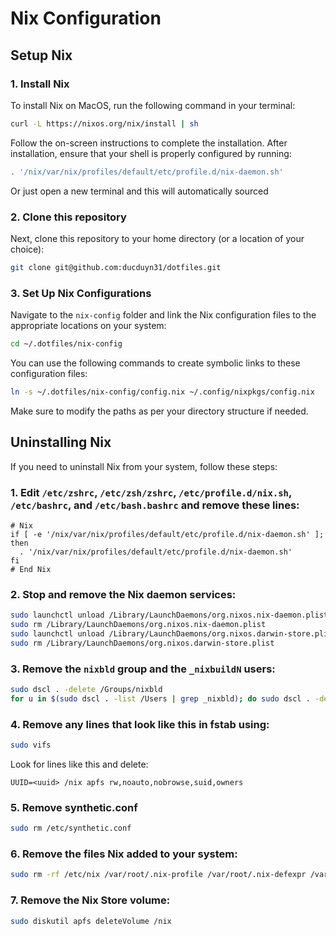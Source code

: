 # Nix Configuration

## Setup Nix

### 1. Install Nix

To install Nix on MacOS, run the following command in your terminal:

```bash
curl -L https://nixos.org/nix/install | sh
```

Follow the on-screen instructions to complete the installation. After installation, ensure that your shell is properly configured by running:

```bash
. '/nix/var/nix/profiles/default/etc/profile.d/nix-daemon.sh'
```

Or just open a new terminal and this will automatically sourced

### 2. Clone this repository

Next, clone this repository to your home directory (or a location of your choice):

```bash
git clone git@github.com:ducduyn31/dotfiles.git
```

### 3. Set Up Nix Configurations

Navigate to the `nix-config` folder and link the Nix configuration files to the appropriate locations on your system:

```bash
cd ~/.dotfiles/nix-config
```

You can use the following commands to create symbolic links to these configuration files:

```bash
ln -s ~/.dotfiles/nix-config/config.nix ~/.config/nixpkgs/config.nix
```

Make sure to modify the paths as per your directory structure if needed.

## Uninstalling Nix

If you need to uninstall Nix from your system, follow these steps:

### 1. Edit `/etc/zshrc`, `/etc/zsh/zshrc`,  `/etc/profile.d/nix.sh`, `/etc/bashrc`, and `/etc/bash.bashrc` and remove these lines:

```
# Nix
if [ -e '/nix/var/nix/profiles/default/etc/profile.d/nix-daemon.sh' ]; then
  . '/nix/var/nix/profiles/default/etc/profile.d/nix-daemon.sh'
fi
# End Nix
```

### 2. Stop and remove the Nix daemon services:

```bash
sudo launchctl unload /Library/LaunchDaemons/org.nixos.nix-daemon.plist
sudo rm /Library/LaunchDaemons/org.nixos.nix-daemon.plist
sudo launchctl unload /Library/LaunchDaemons/org.nixos.darwin-store.plist
sudo rm /Library/LaunchDaemons/org.nixos.darwin-store.plist
```

### 3. Remove the `nixbld` group and the `_nixbuildN` users:

```bash
sudo dscl . -delete /Groups/nixbld
for u in $(sudo dscl . -list /Users | grep _nixbld); do sudo dscl . -delete /Users/$u; done
```

### 4. Remove any lines that look like this in fstab using:

```bash
sudo vifs
```

Look for lines like this and delete:

```
UUID=<uuid> /nix apfs rw,noauto,nobrowse,suid,owners
```

### 5. Remove synthetic.conf

```bash
sudo rm /etc/synthetic.conf
```

### 6. Remove the files Nix added to your system:

```bash
sudo rm -rf /etc/nix /var/root/.nix-profile /var/root/.nix-defexpr /var/root/.nix-channels ~/.nix-profile ~/.nix-defexpr ~/.nix-channels
```

### 7. Remove the Nix Store volume:

```bash
sudo diskutil apfs deleteVolume /nix
```





